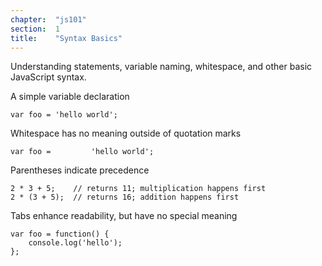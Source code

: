 ```yaml
---
chapter:  "js101"
section:  1
title:    "Syntax Basics"
---
```

Understanding statements, variable naming, whitespace, and other basic JavaScript syntax.

<div class="example" markdown="1">
A simple variable declaration

    var foo = 'hello world';
</div>

<div class="example" markdown="1">
Whitespace has no meaning outside of quotation marks

    var foo =         'hello world';
</div>

<div class="example" markdown="1">
Parentheses indicate precedence

    2 * 3 + 5;    // returns 11; multiplication happens first
    2 * (3 + 5);  // returns 16; addition happens first
</div>

<div class="example" markdown="1">
Tabs enhance readability, but have no special meaning

    var foo = function() {
        console.log('hello');
    };
</div>
